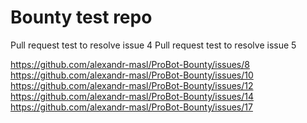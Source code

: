 # Bounty test repo

Pull request test to resolve issue 4
Pull request test to resolve issue 5

https://github.com/alexandr-masl/ProBot-Bounty/issues/8
https://github.com/alexandr-masl/ProBot-Bounty/issues/10
https://github.com/alexandr-masl/ProBot-Bounty/issues/12
https://github.com/alexandr-masl/ProBot-Bounty/issues/14
https://github.com/alexandr-masl/ProBot-Bounty/issues/17